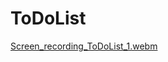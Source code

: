 # ToDoList

[Screen_recording_ToDoList_1.webm](https://github.com/user-attachments/assets/17906d32-e7f2-4d0c-8e6b-7754f7d0fd0c)
